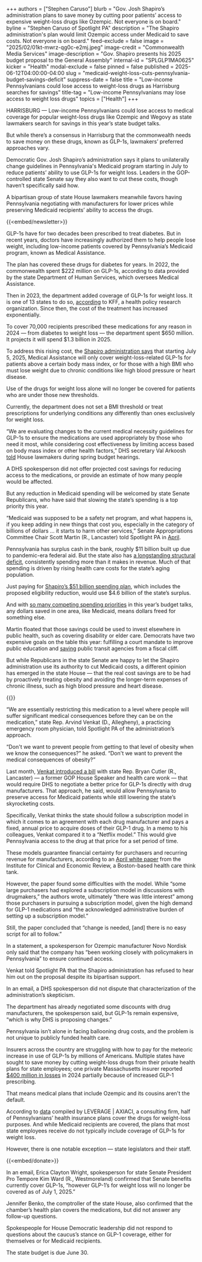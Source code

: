 +++
authors = ["Stephen Caruso"]
blurb = "Gov. Josh Shapiro’s administration plans to save money by cutting poor patients’ access to expensive weight-loss drugs like Ozempic. Not everyone is on board."
byline = "Stephen Caruso of Spotlight PA"
description = "The Shapiro administration's plan would limit Ozempic access under Medicaid to save costs. Not everyone is on board."
feed-exclude = false
image = "2025/02/01kt-mwrz-qg0c-e2mj.jpeg"
image-credit = "Commonwealth Media Services"
image-description = "Gov. Shapiro presents his 2025 budget proposal to the General Assembly"
internal-id = "SPLGLP1MA0625"
kicker = "Health"
modal-exclude = false
pinned = false
published = 2025-06-12T04:00:00-04:00
slug = "medicaid-weight-loss-cuts-pennsylvania-budget-savings-deficit"
suppress-date = false
title = "Low-income Pennsylvanians could lose access to weight-loss drugs as Harrisburg searches for savings"
title-tag = "Low-income Pennsylvanians may lose access to weight loss drugs"
topics = ["Health"]
+++

HARRISBURG — Low-income Pennsylvanians could lose access to medical coverage for popular weight-loss drugs like Ozempic and Wegovy as state lawmakers search for savings in this year’s state budget talks.

But while there’s a consensus in Harrisburg that the commonwealth needs to save money on these drugs, known as GLP-1s, lawmakers’ preferred approaches vary.

Democratic Gov. Josh Shapiro’s administration says it plans to unilaterally change guidelines in Pennsylvania&#39;s Medicaid program starting in July to reduce patients’ ability to use GLP-1s for weight loss. Leaders in the GOP-controlled state Senate say they also want to cut these costs, though haven’t specifically said how.

A bipartisan group of state House lawmakers meanwhile favors having Pennsylvania negotiating with manufacturers for lower prices while preserving Medicaid recipients’ ability to access the drugs.

{{<embed/newsletter>}}

GLP-1s have for two decades been prescribed to treat diabetes. But in recent years, doctors have increasingly authorized them to help people lose weight, including low-income patients covered by Pennsylvania’s Medicaid program, known as Medical Assistance.

The plan has covered these drugs for diabetes for years. In 2022, the commonwealth spent $222 million on GLP-1s, according to data provided by the state Department of Human Services, which oversees Medical Assistance.

Then in 2023, the department added coverage of GLP-1s for weight loss. It is one of 13 states to do so, <a href="https://www.kff.org/medicaid/issue-brief/medicaid-coverage-of-and-spending-on-glp-1s/">according</a> to KFF, a health policy research organization. Since then, the cost of the treatment has increased exponentially.

To cover 70,000 recipients prescribed these medications for any reason in 2024 — from diabetes to weight loss — the department spent $650 million. It projects it will spend $1.3 billion in 2025.

To address this rising cost, the <a href="https://www.pa.gov/content/dam/copapwp-pagov/en/dhs/documents/about/dhs-information/documents/informationforadvocatesandstakeholders/maac/glp-1-receptor-agonists-maac-07-07-25.pdf">Shapiro administration says</a> that starting July 5, 2025, Medical Assistance will only cover weight-loss-related GLP-1s for patients above a certain body mass index, or for those with a high BMI who must lose weight due to chronic conditions like high blood pressure or heart disease.

Use of the drugs for weight loss alone will no longer be covered for patients who are under those new thresholds.

Currently, the department does not set a BMI threshold or treat prescriptions for underlying conditions any differently than ones exclusively for weight loss.

“We are evaluating changes to the current medical necessity guidelines for GLP-1s to ensure the medications are used appropriately by those who need it most, while considering cost effectiveness by limiting access based on body mass index or other health factors,” DHS secretary Val Arkoosh <a href="https://www.houseappropriations.com/files/Documents/25-26%20DHS%20Budget%20Testimony%20-%20House.pdf">told</a> House lawmakers during spring budget hearings.

A DHS spokesperson did not offer projected cost savings for reducing access to the medications, or provide an estimate of how many people would be affected.

But any reduction in Medicaid spending will be welcomed by state Senate Republicans, who have said that slowing the state’s spending is a top priority this year.

“Medicaid was supposed to be a safety net program, and what happens is, if you keep adding in new things that cost you, especially in the category of billions of dollars … it starts to harm other services,” Senate Appropriations Committee Chair Scott Martin (R., Lancaster) told Spotlight PA in <a href="https://www.spotlightpa.org/news/2025/04/pennsylvania-budget-battle-shapiro-gop-spending-plan-event/">April</a>.

Pennsylvania has surplus cash in the bank, roughly $11 billion built up due to pandemic-era federal aid. But the state also has <a href="https://www.spotlightpa.org/news/2024/03/pennsylvania-budget-josh-shapiro-surplus-structural-deficit-explainer/">a longstanding structural deficit</a>, consistently spending more than it makes in revenue. Much of that spending is driven by rising health care costs for the state’s aging population.

Just paying for <a href="https://www.spotlightpa.org/news/2025/02/josh-shapiro-pennsylvania-budget-legal-weed/">Shapiro’s $51 billion spending plan</a>, which includes the proposed eligibility reduction, would use $4.6 billion of the state’s surplus.

And with <a href="https://www.spotlightpa.org/news/2025/06/pennsylvania-budget-marijuana-transit-septa-skill-games-preview/">so many competing spending priorities</a> in this year’s budget talks, any dollars saved in one area, like Medicaid, means dollars freed for something else.

Martin floated that those savings could be used to invest elsewhere in public health, such as covering disability or elder care. Democrats have two expensive goals on the table this year: fulfilling a court mandate to improve public education and <a href="https://www.spotlightpa.org/news/2024/01/public-transit-funding-pennsylvania-septa-shapiro-trains-buses-fiscal-cliff/">saving</a> public transit agencies from a fiscal cliff.

But while Republicans in the state Senate are happy to let the Shapiro administration use its authority to cut Medicaid costs, a different opinion has emerged in the state House — that the real cost savings are to be had by proactively treating obesity and avoiding the longer-term expenses of chronic illness, such as high blood pressure and heart disease.

{{<picture src="2025/06/01m4-kxaw-7ajh-atcc.jpeg" description="State Rep. Arvind Venkat, center, alongside Gov. Josh Shapiro in 2024." caption="State Rep. Arvind Venkat, center, alongside Gov. Josh Shapiro in 2024." credit="Commonwealth Media Services">}}

“We are essentially restricting this medication to a level where people will suffer significant medical consequences before they can be on the medication,” state Rep. Arvind Venkat (D., Allegheny), a practicing emergency room physician, told Spotlight PA of the administration’s approach.

“Don&#39;t we want to prevent people from getting to that level of obesity when we know the consequences?” he asked. “Don&#39;t we want to prevent the medical consequences of obesity?”

Last month, <a href="https://www.palegis.us/legislation/bills/2025/hb1470">Venkat introduced a bill</a> with state Rep. Bryan Cutler (R., Lancaster) — a former GOP House Speaker and health care wonk — that would require DHS to negotiate a better price for GLP-1s directly with drug manufacturers. That approach, he said, would allow Pennsylvania to preserve access for Medicaid patients while still lowering the state’s skyrocketing costs.

Specifically, Venkat thinks the state should follow a subscription model in which it comes to an agreement with each drug manufacturer and pays a fixed, annual price to acquire doses of their GLP-1 drug. In a memo to his colleagues, Venkat compared it to a “Netflix model.” This would give Pennsylvania access to the drug at that price for a set period of time.

These models guarantee financial certainty for purchasers and recurring revenue for manufacturers, according to an <a href="https://icer.org/wp-content/uploads/2025/04/Affordable-Access-to-GLP-1-Obesity-Medications-_-ICER-White-Paper-_-04.09.2025.pdf">April white paper</a> from the Institute for Clinical and Economic Review, a Boston-based health care think tank.

However, the paper found some difficulties with the model. While “some large purchasers had explored a subscription model in discussions with drugmakers,” the authors wrote, ultimately “there was little interest” among those purchasers in pursuing a subscription model, given the high demand for GLP-1 medications and “the acknowledged administrative burden of setting up a subscription model.”

Still, the paper concluded that “change is needed, \[and\] there is no easy script for all to follow.”

In a statement, a spokesperson for Ozempic manufacturer Novo Nordisk only said that the company has “been working closely with policymakers in Pennsylvania” to ensure continued access.

Venkat told Spotlight PA that the Shapiro administration has refused to hear him out on the proposal despite its bipartisan support.

In an email, a DHS spokesperson did not dispute that characterization of the administration’s skepticism.

The department has already negotiated some discounts with drug manufacturers, the spokesperson said, but GLP-1s remain expensive, “which is why DHS is proposing changes.”

Pennsylvania isn’t alone in facing ballooning drug costs, and the problem is not unique to publicly funded health care.

Insurers across the country are struggling with how to pay for the meteoric increase in use of GLP-1s by millions of Americans. Multiple states have sought to save money by cutting weight-loss drugs from their private health plans for state employees; one private Massachusetts insurer reported <a href="https://www.insurancebusinessmag.com/us/news/life-insurance/blue-cross-blue-shield-of-massachusetts-faces-recordbreaking-400-million-operating-loss-in-2024-526958.aspx">$400 million in losses</a> in 2024 partially because of increased GLP-1 prescribing.

That means medical plans that include Ozempic and its cousins aren&#39;t the default.

According to <a href="https://leveragegc.com/rwjf/platform">data</a> compiled by LEVERAGE | AXIACI, a consulting firm, half of Pennsylvanians’ health insurance plans cover the drugs for weight-loss purposes. And while Medicaid recipients are covered, the plans that most state employees receive do not typically include coverage of GLP-1s for weight loss.

However, there is one notable exception — state legislators and their staff.

{{<embed/donate>}}

In an email, Erica Clayton Wright, spokesperson for state Senate President Pro Tempore Kim Ward (R., Westmoreland) confirmed that Senate benefits currently cover GLP-1s, “however GLP-1’s for weight loss will no longer be covered as of July 1, 2025.”

Jennifer Benko, the comptroller of the state House, also confirmed that the chamber’s health plan covers the medications, but did not answer any follow-up questions.

Spokespeople for House Democratic leadership did not respond to questions about the caucus’s stance on GLP-1 coverage, either for themselves or for Medicaid recipients.

The state budget is due June 30.

